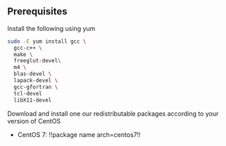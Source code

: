 ## Prerequisites

Install the following using yum

```bash
sudo -E yum install gcc \
  gcc-c++ \
  make \
  freeglut-devel\
  m4 \
  blas-devel \
  lapack-devel \
  gcc-gfortran \
  tcl-devel
  libX11-devel
```

Download and install one our redistributable packages according to your version of CentOS

- CentOS 7: !!package name arch=centos7!!
